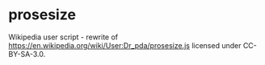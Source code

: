 # prosesize
Wikipedia user script - rewrite of https://en.wikipedia.org/wiki/User:Dr_pda/prosesize.js licensed under CC-BY-SA-3.0.
